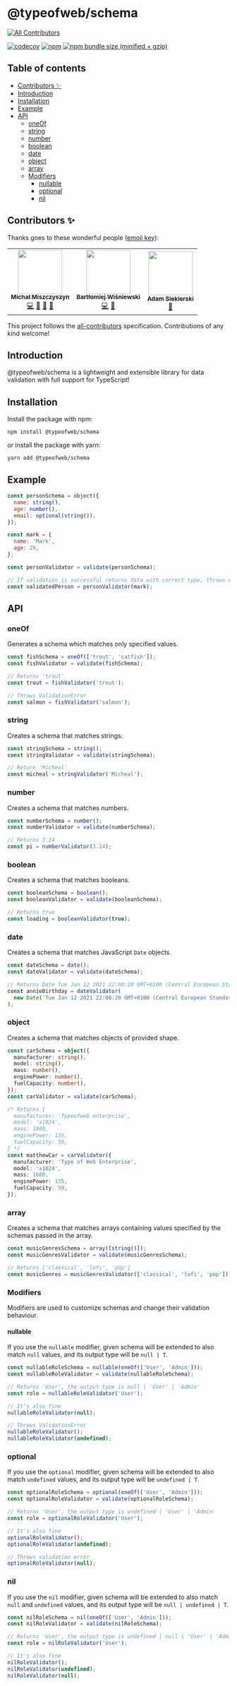 # @typeofweb/schema

<!-- ALL-CONTRIBUTORS-BADGE:START - Do not remove or modify this section -->

[![All Contributors](https://img.shields.io/badge/all_contributors-3-orange.svg?style=flat-square)](#contributors-)

<!-- ALL-CONTRIBUTORS-BADGE:END -->

[![codecov](https://codecov.io/gh/typeofweb/schema/branch/main/graph/badge.svg?token=6DNCIHEEUO)](https://codecov.io/gh/typeofweb/schema)
[![npm](https://img.shields.io/npm/v/@typeofweb/schema.svg)](https://www.npmjs.com/package/@typeofweb/schema)
[![npm bundle size (minified + gzip)](https://img.shields.io/bundlephobia/minzip/@typeofweb/schema.svg)](https://www.npmjs.com/package/@typeofweb/schema)

## Table of contents

- [Contributors ✨](#contributors)
- [Introduction](#introduction)
- [Installation](#installation)
- [Example](#example)
- [API](#api)
  - [oneOf](#oneOf)
  - [string](#string)
  - [number](#number)
  - [boolean](#boolean)
  - [date](#date)
  - [object](#object)
  - [array](#array)
  - [Modifiers](#modifiers)
    - [nullable](#nullable)
    - [optional](#optional)
    - [nil](#nil)

## Contributors ✨

Thanks goes to these wonderful people ([emoji key](https://allcontributors.org/docs/en/emoji-key)):

<!-- ALL-CONTRIBUTORS-LIST:START - Do not remove or modify this section -->
<!-- prettier-ignore-start -->
<!-- markdownlint-disable -->
<table>
  <tr>
    <td align="center"><a href="https://typeofweb.com/"><img src="https://avatars0.githubusercontent.com/u/1338731?v=4?s=100" width="100px;" alt=""/><br /><sub><b>Michał Miszczyszyn</b></sub></a><br /><a href="https://github.com/typeofweb/schema/commits?author=mmiszy" title="Code">💻</a> <a href="#maintenance-mmiszy" title="Maintenance">🚧</a> <a href="#projectManagement-mmiszy" title="Project Management">📆</a> <a href="https://github.com/typeofweb/schema/pulls?q=is%3Apr+reviewed-by%3Ammiszy" title="Reviewed Pull Requests">👀</a></td>
    <td align="center"><a href="https://github.com/wisnie"><img src="https://avatars3.githubusercontent.com/u/47081011?v=4?s=100" width="100px;" alt=""/><br /><sub><b>Bartłomiej Wiśniewski</b></sub></a><br /><a href="https://github.com/typeofweb/schema/commits?author=wisnie" title="Code">💻</a> <a href="https://github.com/typeofweb/schema/pulls?q=is%3Apr+reviewed-by%3Awisnie" title="Reviewed Pull Requests">👀</a></td>
    <td align="center"><a href="https://github.com/AdamSiekierski"><img src="https://avatars0.githubusercontent.com/u/24841038?v=4?s=100" width="100px;" alt=""/><br /><sub><b>Adam Siekierski</b></sub></a><br /><a href="https://github.com/typeofweb/schema/pulls?q=is%3Apr+reviewed-by%3AAdamSiekierski" title="Reviewed Pull Requests">👀</a></td>
  </tr>
</table>

<!-- markdownlint-restore -->
<!-- prettier-ignore-end -->

<!-- ALL-CONTRIBUTORS-LIST:END -->

This project follows the [all-contributors](https://github.com/all-contributors/all-contributors) specification. Contributions of any kind welcome!

## Introduction

@typeofweb/schema is a lightweight and extensible library for data validation with full support for TypeScript!

## Installation

Install the package with npm:

`npm install @typeofweb/schema`

or install the package with yarn:

`yarn add @typeofweb/schema`

## Example

```js
const personSchema = object({
  name: string(),
  age: number(),
  email: optional(string()),
});

const mark = {
  name: 'Mark',
  age: 29,
};

const personValidator = validate(personSchema);

// If validation is successful returns data with correct type, throws error otherwise
const validatedPerson = personValidator(mark);
```

## API

### oneOf

Generates a schema which matches only specified values.

```ts
const fishSchema = oneOf(['trout', 'catfish']);
const fishValidator = validate(fishSchema);

// Returns 'trout'
const trout = fishValidator('trout');

// Throws ValidationError
const salmon = fishValidator('salmon');
```

### string

Creates a schema that matches strings.

```ts
const stringSchema = string();
const stringValidator = validate(stringSchema);

// Return 'Micheal'
const micheal = stringValidator('Micheal');
```

### number

Creates a schema that matches numbers.

```ts
const numberSchema = number();
const numberValidator = validate(numberSchema);

// Returns 3.14
const pi = numberValidator(3.14);
```

### boolean

Creates a schema that matches booleans.

```ts
const booleanSchema = boolean();
const booleanValidator = validate(booleanSchema);

// Returns true
const loading = booleanValidator(true);
```

### date

Creates a schema that matches JavaScript `Date` objects.

```ts
const dateSchema = date();
const dateValidator = validate(dateSchema);

// Returns Date Tue Jan 12 2021 22:00:20 GMT+0100 (Central European Standard Time)
const annieBirthday = dateValidator(
  new Date('Tue Jan 12 2021 22:00:20 GMT+0100 (Central European Standard Time)'),
);
```

### object

Creates a schema that matches objects of provided shape.

```ts
const carSchema = object({
  manufacturer: string(),
  model: string(),
  mass: number(),
  enginePower: number(),
  fuelCapacity: number(),
});
const carValidator = validate(carSchema);

/* Returns {
  manufacturer: 'Typeofweb enterprise',
  model: 'x1024',
  mass: 1600,
  enginePower: 135,
  fuelCapacity: 59,
} */
const matthewCar = carValidator({
  manufacturer: 'Type of Web Enterprise',
  model: 'x1024',
  mass: 1600,
  enginePower: 135,
  fuelCapacity: 59,
});
```

### array

Creates a schema that matches arrays containing values specified by the schemas passed in the array.

```ts
const musicGenresSchema = array([string()]);
const musicGenresValidator = validate(musicGenresSchema);

// Returns ['classical', 'lofi', 'pop']
const musicGenres = musicGenresValidator(['classical', 'lofi', 'pop']);
```

### Modifiers

Modifiers are used to customize schemas and change their validation behaviour.

#### nullable

If you use the `nullable` modifier, given schema will be extended to also match `null` values, and its output type will be `null | T`.

```ts
const nullableRoleSchema = nullable(oneOf(['User', 'Admin']));
const nullableRoleValidator = validate(nullableRoleSchema);

// Returns 'User', the output type is null | 'User' | 'Admin'
const role = nullableRoleValidator('User');

// It's also fine
nullableRoleValidator(null);

// Throws ValidationError
nullableRoleValidator();
nullableRoleValidator(undefined);
```

### optional

If you use the `optional` modifier, given schema will be extended to also match `undefined` values, and its output type will be `undefined | T`.

```ts
const optionalRoleSchema = optional(oneOf(['User', 'Admin']));
const optionalRoleValidator = validate(optionalRoleSchema);

// Returns 'User', the output type is undefined | 'User' | 'Admin'
const role = optionalRoleValidator('User');

// It's also fine
optionalRoleValidator();
optionalRoleValidator(undefined);

// Throws validation error
optionalRoleValidator(null);
```

### nil

If you use the `nil` modifier, given schema will be extended to also match `null` and `undefined` values, and its output type will be `null | undefined | T`.

```ts
const nilRoleSchema = nil(oneOf(['User', 'Admin']));
const nilRoleValidator = validate(nilRoleSchema);

// Returns 'User', the output type is undefined | null | 'User' | 'Admin'
const role = nilRoleValidator('User');

// It's also fine
nilRoleValidator();
nilRoleValidator(undefined);
nilRoleValidator(null);
```

